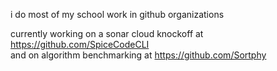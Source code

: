 i do most of my school work in github organizations

currently working on a sonar cloud knockoff at https://github.com/SpiceCodeCLI     
and on algorithm benchmarking at https://github.com/Sortphy
